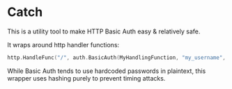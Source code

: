 # Catch

This is a utility tool to make HTTP Basic Auth easy & relatively safe.

It wraps around http handler functions: 
```go
http.HandleFunc("/", auth.BasicAuth(MyHandlingFunction, "my_username", "my_password", "Please log in"))
```
While Basic Auth tends to use hardcoded passwords in plaintext, this wrapper uses hashing purely to prevent timing attacks. 